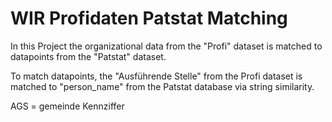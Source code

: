 # WIR Profidaten Patstat Matching
In this Project the organizational data from the "Profi" dataset is matched to datapoints from the "Patstat" dataset.

To match datapoints, the "Ausführende Stelle" from the Profi dataset is matched to "person_name" from the Patstat database via string similarity.




AGS = gemeinde Kennziffer

